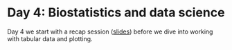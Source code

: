 # Day 4: Biostatistics and data science

Day 4 we start with a recap session ([slides](https://github.com/BiAPoL/Image-data-science-with-Python-and-Napari-EPFL2022/raw/main/docs/day4/recap.pdf)) before we dive into working with tabular data and plotting.